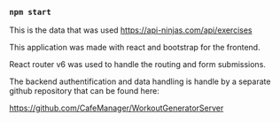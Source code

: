 
### `npm start`


This is the data that was used 
https://api-ninjas.com/api/exercises

This application was made with react and bootstrap for the frontend.

React router v6 was used to handle the routing and form submissions.

The backend authentification and data handling is handle by a separate github repository that can be found here:

https://github.com/CafeManager/WorkoutGeneratorServer